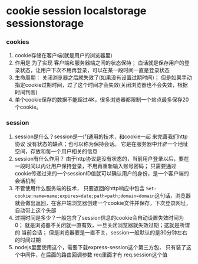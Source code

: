 # cookie session localstorage sessionstorage

### cookies

1. cookie存储在客户端(就是用户的浏览器里)
2. 作用是 为了实现 客户端和服务器端之间的状态保持； 白话就是保存用户的登录状态，让用户下次不用再登录，可以在某一段时间一直是登录状态
3. 生命周期： 关闭浏览器之后就失效了(如果没有设置过期时间)；   但是如果手动指定cookie过期时间，过了这个时间才会失效(关闭浏览器也不会失效，根据时间判断)
4. 单个cookie保存的数据不能超过4K，很多浏览器都限制一个站点最多保存20个cookie。

### session

1. session是什么？session是一门通用的技术，和cookie一起  来完善我们http协议 没有状态的缺点；也可以称为保持会话。 它是在服务器中开辟一个地址空间，存放和每一个用户相关的信息
2. session有什么作用？ 由于http协议是没有状态的，当前用户登录以后，要在一段时间以内让用户保持登录，不用再重新输入账号密码； 只需要通过cookie传递过来的一个sessionID值就可以确认用户的身份，是一个客户端的会话机制
3. 不管使用什么服务端的技术， 只要返回的http响应中包含 `Set-cookie:name=name;expires=date;path=path;domain=domain`这句话，浏览器就会做出返回，在客户端浏览器创建一个cookie文件并保存，下次登录网址，自动带上这个头部
4. 过期时间是多少？一般包含了session信息的cookie会自动设置失效时间为0； 就是浏览器不关闭就一直有效，一旦关闭浏览器就失效过期；这就是所谓的 当前会话； 但是浏览器要是一直不关，session一般默认的是30分钟左右的时间过期
5. nodejs里面使用这个，需要下载express-session这个第三方包， 只有装了这个中间件，在后面的路由回调参数 req里面才有 req.session这个值